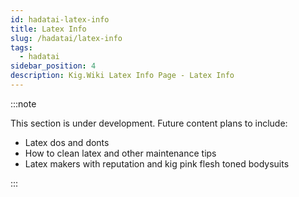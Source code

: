 ```yaml
---
id: hadatai-latex-info
title: Latex Info
slug: /hadatai/latex-info
tags:
  - hadatai
sidebar_position: 4
description: Kig.Wiki Latex Info Page - Latex Info
---
```


:::note

This section is under development. Future content plans to include:

- Latex dos and donts
- How to clean latex and other maintenance tips
- Latex makers with reputation and kig pink flesh toned bodysuits

:::
